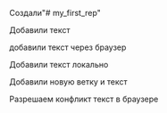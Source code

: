  Создали"# my_first_rep" 

Добавили текст

добавили текст через браузер

Добавили текст локально

Добавили новую ветку и текст

Разрешаем конфликт текст в браузере
